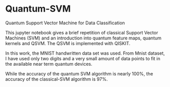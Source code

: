 # Quantum-SVM
Quantum Support Vector Machine for  Data Classification


This jupyter notebook gives a brief repetition of classical Support Vector Machines (SVM) and an introduction into quantum feature maps, quantum kernels and QSVM. The QSVM is implemented with QISKIT.

In this work, the MNIST handwritten data set was used. From Mnist dataset, I have used only two digits and a very small
amount of data points to fit in the available near term quantum devices.

While the accuracy of the quantum SVM algorithm is nearly 100%, the accuracy of the classical-SVM algorithm is 97%. 

